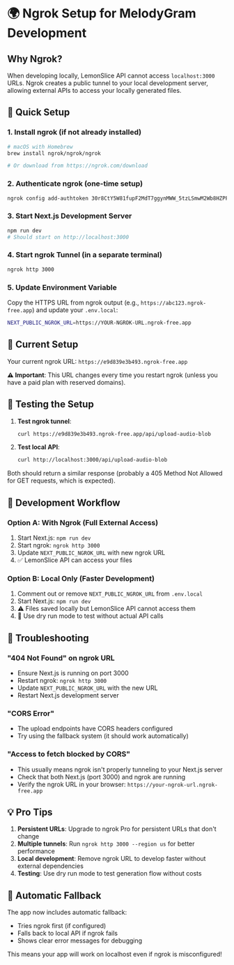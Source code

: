 # 🌍 Ngrok Setup for MelodyGram Development

## Why Ngrok?
When developing locally, LemonSlice API cannot access `localhost:3000` URLs. Ngrok creates a public tunnel to your local development server, allowing external APIs to access your locally generated files.

## 🚀 Quick Setup

### 1. Install ngrok (if not already installed)
```bash
# macOS with Homebrew
brew install ngrok/ngrok/ngrok

# Or download from https://ngrok.com/download
```

### 2. Authenticate ngrok (one-time setup)
```bash
ngrok config add-authtoken 30r8CtY5W81fupF2MdT7ggynMWW_5tzLSmwM2Wb8HZPFThrVG
```

### 3. Start Next.js Development Server
```bash
npm run dev
# Should start on http://localhost:3000
```

### 4. Start ngrok Tunnel (in a separate terminal)
```bash
ngrok http 3000
```

### 5. Update Environment Variable
Copy the HTTPS URL from ngrok output (e.g., `https://abc123.ngrok-free.app`) and update your `.env.local`:

```bash
NEXT_PUBLIC_NGROK_URL=https://YOUR-NGROK-URL.ngrok-free.app
```

## 🔧 Current Setup
Your current ngrok URL: `https://e9d839e3b493.ngrok-free.app`

**⚠️ Important**: This URL changes every time you restart ngrok (unless you have a paid plan with reserved domains).

## 🧪 Testing the Setup

1. **Test ngrok tunnel**:
   ```bash
   curl https://e9d839e3b493.ngrok-free.app/api/upload-audio-blob
   ```

2. **Test local API**:
   ```bash
   curl http://localhost:3000/api/upload-audio-blob
   ```

Both should return a similar response (probably a 405 Method Not Allowed for GET requests, which is expected).

## 🚀 Development Workflow

### Option A: With Ngrok (Full External Access)
1. Start Next.js: `npm run dev`
2. Start ngrok: `ngrok http 3000`
3. Update `NEXT_PUBLIC_NGROK_URL` with new ngrok URL
4. ✅ LemonSlice API can access your files

### Option B: Local Only (Faster Development)
1. Comment out or remove `NEXT_PUBLIC_NGROK_URL` from `.env.local`
2. Start Next.js: `npm run dev`
3. ⚠️ Files saved locally but LemonSlice API cannot access them
4. 🧪 Use dry run mode to test without actual API calls

## 🐛 Troubleshooting

### "404 Not Found" on ngrok URL
- Ensure Next.js is running on port 3000
- Restart ngrok: `ngrok http 3000`
- Update `NEXT_PUBLIC_NGROK_URL` with the new URL
- Restart Next.js development server

### "CORS Error"
- The upload endpoints have CORS headers configured
- Try using the fallback system (it should work automatically)

### "Access to fetch blocked by CORS"
- This usually means ngrok isn't properly tunneling to your Next.js server
- Check that both Next.js (port 3000) and ngrok are running
- Verify the ngrok URL in your browser: `https://your-ngrok-url.ngrok-free.app`

## 💡 Pro Tips

1. **Persistent URLs**: Upgrade to ngrok Pro for persistent URLs that don't change
2. **Multiple tunnels**: Run `ngrok http 3000 --region us` for better performance
3. **Local development**: Remove ngrok URL to develop faster without external dependencies
4. **Testing**: Use dry run mode to test generation flow without costs

## 🔄 Automatic Fallback

The app now includes automatic fallback:
- Tries ngrok first (if configured)
- Falls back to local API if ngrok fails
- Shows clear error messages for debugging

This means your app will work on localhost even if ngrok is misconfigured!